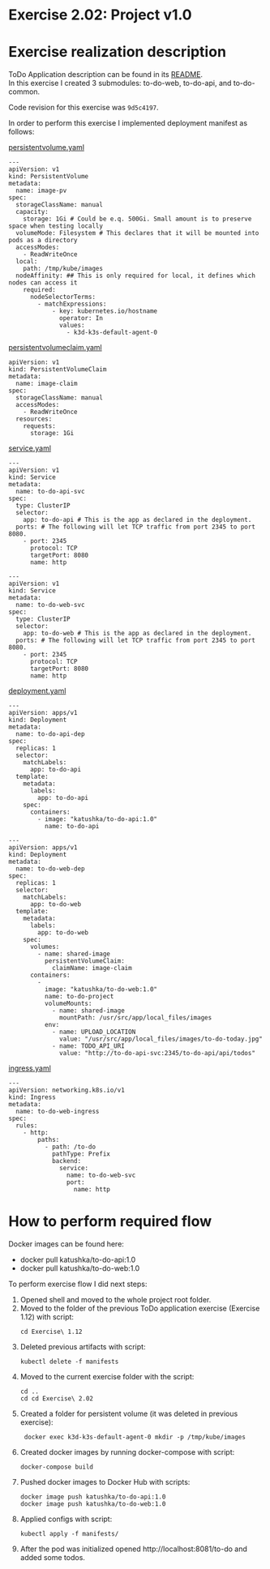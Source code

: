 # Exercise 2.02: Project v1.0

# Exercise realization description

ToDo Application description can be found in its [README](../to-do-project/README.md).  
In this exercise I created 3 submodules: to-do-web, to-do-api, and to-do-common.

Code revision for this exercise was `9d5c4197`.

In order to perform this exercise I implemented deployment manifest as follows:

[persistentvolume.yaml](./manifests/0.persistentvolume.yaml)
```shell
---
apiVersion: v1
kind: PersistentVolume
metadata:
  name: image-pv
spec:
  storageClassName: manual
  capacity:
    storage: 1Gi # Could be e.q. 500Gi. Small amount is to preserve space when testing locally
  volumeMode: Filesystem # This declares that it will be mounted into pods as a directory
  accessModes:
    - ReadWriteOnce
  local:
    path: /tmp/kube/images
  nodeAffinity: ## This is only required for local, it defines which nodes can access it
    required:
      nodeSelectorTerms:
        - matchExpressions:
            - key: kubernetes.io/hostname
              operator: In
              values:
                - k3d-k3s-default-agent-0

```
[persistentvolumeclaim.yaml](./manifests/1.persistentvolumeclaim.yaml)
```shell
apiVersion: v1
kind: PersistentVolumeClaim
metadata:
  name: image-claim
spec:
  storageClassName: manual
  accessModes:
    - ReadWriteOnce
  resources:
    requests:
      storage: 1Gi
```
[service.yaml](./manifests/2.service.yaml)
```shell
---
apiVersion: v1
kind: Service
metadata:
  name: to-do-api-svc
spec:
  type: ClusterIP
  selector:
    app: to-do-api # This is the app as declared in the deployment.
  ports: # The following will let TCP traffic from port 2345 to port 8080.
    - port: 2345
      protocol: TCP
      targetPort: 8080
      name: http

---
apiVersion: v1
kind: Service
metadata:
  name: to-do-web-svc
spec:
  type: ClusterIP
  selector:
    app: to-do-web # This is the app as declared in the deployment.
  ports: # The following will let TCP traffic from port 2345 to port 8080.
    - port: 2345
      protocol: TCP
      targetPort: 8080
      name: http

```
[deployment.yaml](./manifests/3.deployment.yaml)
```shell
---
apiVersion: apps/v1
kind: Deployment
metadata:
  name: to-do-api-dep
spec:
  replicas: 1
  selector:
    matchLabels:
      app: to-do-api
  template:
    metadata:
      labels:
        app: to-do-api
    spec:
      containers:
        - image: "katushka/to-do-api:1.0"
          name: to-do-api

---
apiVersion: apps/v1
kind: Deployment
metadata:
  name: to-do-web-dep
spec:
  replicas: 1
  selector:
    matchLabels:
      app: to-do-web
  template:
    metadata:
      labels:
        app: to-do-web
    spec:
      volumes:
        - name: shared-image
          persistentVolumeClaim:
            claimName: image-claim
      containers:
        -
          image: "katushka/to-do-web:1.0"
          name: to-do-project
          volumeMounts:
            - name: shared-image
              mountPath: /usr/src/app/local_files/images
          env:
            - name: UPLOAD_LOCATION
              value: "/usr/src/app/local_files/images/to-do-today.jpg"
            - name: TODO_API_URI
              value: "http://to-do-api-svc:2345/to-do-api/api/todos"

```
[ingress.yaml](./manifests/4.ingress.yaml)
```shell
---
apiVersion: networking.k8s.io/v1
kind: Ingress
metadata:
  name: to-do-web-ingress
spec:
  rules:
    - http:
        paths:
          - path: /to-do
            pathType: Prefix
            backend:
              service:
                name: to-do-web-svc
                port:
                  name: http

```
# How to perform required flow

Docker images can be found here:
- docker pull katushka/to-do-api:1.0
- docker pull katushka/to-do-web:1.0

To perform exercise flow I did next steps:

1. Opened shell and moved to the whole project root folder.  
2. Moved to the folder of the previous ToDo application exercise (Exercise 1.12) with script:
    ```shell
    cd Exercise\ 1.12
    ```
3. Deleted previous artifacts with script:
    ```shell
    kubectl delete -f manifests
    ```
4. Moved to the current exercise folder with the script:
    ```shell
    cd ..
    cd cd Exercise\ 2.02
    ```
5. Created a folder for persistent volume (it was deleted in previous exercise):
   ```shell
    docker exec k3d-k3s-default-agent-0 mkdir -p /tmp/kube/images
   ```
6. Created docker images by running docker-compose with script:
    ```shell
    docker-compose build
    ```
7. Pushed docker images to Docker Hub with scripts:
    ```shell
    docker image push katushka/to-do-api:1.0
    docker image push katushka/to-do-web:1.0
    ```
8. Applied configs with script:
    ```shell
    kubectl apply -f manifests/
    ```  
9. After the pod was initialized opened http://localhost:8081/to-do and added some todos.
